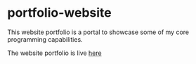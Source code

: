 # portfolio-website

This website portfolio is a portal to showcase some of my core programming capabilities.

The website portfolio is live [here](https://christopher-1989.github.io/portfolio-website/)
